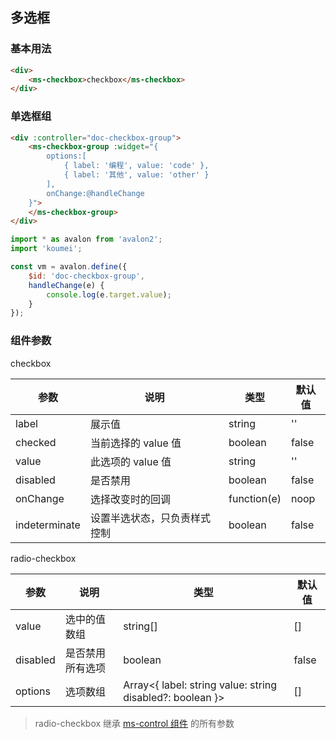 ## 多选框

### 基本用法

```html
<div>
    <ms-checkbox>checkbox</ms-checkbox>
</div>
```

### 单选框组

```html
<div :controller="doc-checkbox-group">
    <ms-checkbox-group :widget="{
        options:[
            { label: '编程', value: 'code' },
            { label: '其他', value: 'other' }
        ],
        onChange:@handleChange
    }">
    </ms-checkbox-group>
</div>
```

```js
import * as avalon from 'avalon2';
import 'koumei';

const vm = avalon.define({
    $id: 'doc-checkbox-group',
    handleChange(e) {
        console.log(e.target.value);
    }
});
```

### 组件参数

checkbox

| 参数 | 说明 | 类型 | 默认值 |
|-----|-----|-----|-----|
| label | 展示值 | string | '' |
| checked | 当前选择的 value 值 | boolean | false |
| value | 此选项的 value 值 | string | '' |
| disabled | 是否禁用 | boolean | false |
| onChange | 选择改变时的回调 | function(e) | noop |
| indeterminate | 设置半选状态，只负责样式控制 | boolean | false |

radio-checkbox

| 参数 | 说明 | 类型 | 默认值 |
|-----|-----|-----|-----|
| value | 选中的值数组 | string\[\] | \[\] |
| disabled | 是否禁用所有选项 | boolean | false |
| options | 选项数组 | Array<{ label: string value: string disabled?: boolean }> | \[\] |

> radio-checkbox 继承 [ms-control 组件](#!/form-control) 的所有参数